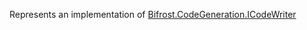 Represents an implementation of [Bifrost.CodeGeneration.ICodeWriter](Bifrost.CodeGeneration.ICodeWriter)